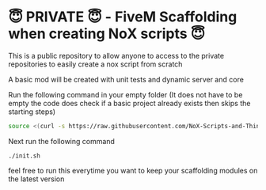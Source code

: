 # 😇 PRIVATE 😇 - FiveM Scaffolding when creating NoX scripts 😇

This is a public repository to allow anyone to access to the private repositories to easily create a nox script from scratch

A basic mod will be created with unit tests and dynamic server and core


Run the following command in your empty folder (It does not have to be empty the code does check if a basic project already exists then skips the starting steps)
```bash
source <(curl -s https://raw.githubusercontent.com/NoX-Scripts-and-Things/fivem-nox-public/master/scripts/create-starter-code.sh)
```

Next run the following command 

```
./init.sh
```

feel free to run this everytime you want to keep your scaffolding modules on the latest version